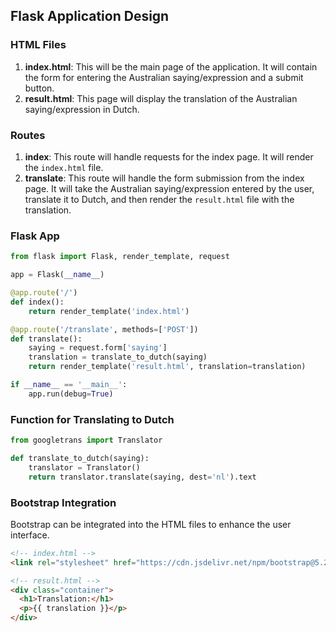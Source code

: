 ## Flask Application Design

### HTML Files

1. **index.html**: This will be the main page of the application. It will contain the form for entering the Australian saying/expression and a submit button.
2. **result.html**: This page will display the translation of the Australian saying/expression in Dutch.

### Routes

1. **index**: This route will handle requests for the index page. It will render the `index.html` file.
2. **translate**: This route will handle the form submission from the index page. It will take the Australian saying/expression entered by the user, translate it to Dutch, and then render the `result.html` file with the translation.

### Flask App

```python
from flask import Flask, render_template, request

app = Flask(__name__)

@app.route('/')
def index():
    return render_template('index.html')

@app.route('/translate', methods=['POST'])
def translate():
    saying = request.form['saying']
    translation = translate_to_dutch(saying)
    return render_template('result.html', translation=translation)

if __name__ == '__main__':
    app.run(debug=True)
```

### Function for Translating to Dutch

```python
from googletrans import Translator

def translate_to_dutch(saying):
    translator = Translator()
    return translator.translate(saying, dest='nl').text
```

### Bootstrap Integration

Bootstrap can be integrated into the HTML files to enhance the user interface.

```html
<!-- index.html -->
<link rel="stylesheet" href="https://cdn.jsdelivr.net/npm/bootstrap@5.2.3/dist/css/bootstrap.min.css">

<!-- result.html -->
<div class="container">
  <h1>Translation:</h1>
  <p>{{ translation }}</p>
</div>
```